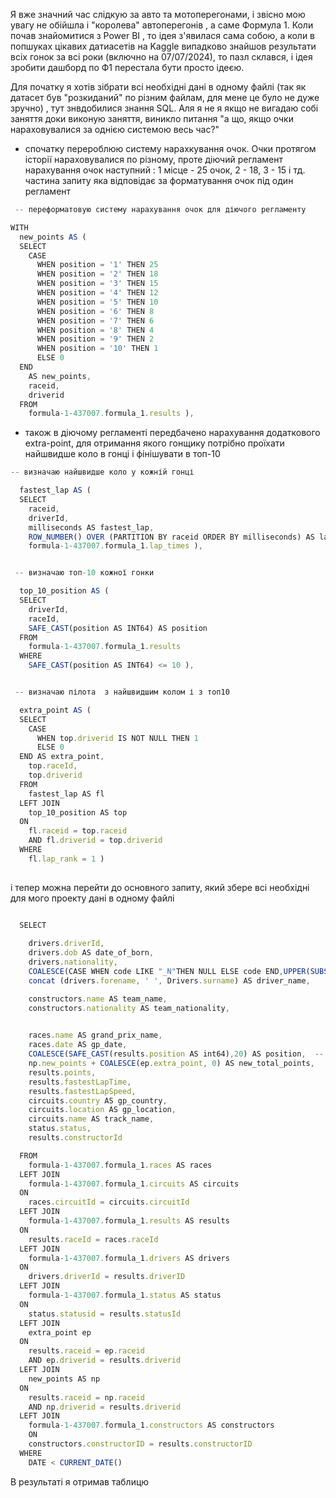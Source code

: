 Я вже значний час слідкую за авто та мотоперегонами, і звісно мою увагу не обійшла і "королева" автоперегонів , а саме Формула 1. Коли почав знайомитися з Power BI
, то ідея з'явилася сама собою, а коли в попшуках цікавих датиасетів на Kaggle випадково знайшов результати всіх гонок за всі роки (включно на 07/07/2024), то пазл склався, і ідея зробити дашборд по Ф1 перестала бути просто ідеєю.

 Для початку я хотів зібрати всі необхідні дані в одному файлі (так як датасет був "розкиданий" по різним файлам, для мене це було не дуже зручно) , тут знвдобилися знання SQL. Аля я не я якщо не вигадаю собі заняття доки виконую заняття, виникло питання "а що, якщо очки нараховувалися за однією системою весь час?" 

* спочатку перероблюю систему нарахкування очок. Очки протягом історії нараховувалися по різному, проте діючий регламент нарахування очок наступний : 1 місце - 25 очок, 2 - 18, 3 - 15  і тд.
  частина запиту яка відповідає за форматування очок під один регламент 
``` javascript
 -- переформатовую систему нарахування очок для діючого регламенту 

WITH
  new_points AS (
  SELECT
    CASE
      WHEN position = '1' THEN 25
      WHEN position = '2' THEN 18
      WHEN position = '3' THEN 15
      WHEN position = '4' THEN 12
      WHEN position = '5' THEN 10
      WHEN position = '6' THEN 8
      WHEN position = '7' THEN 6
      WHEN position = '8' THEN 4
      WHEN position = '9' THEN 2
      WHEN position = '10' THEN 1
      ELSE 0
  END
    AS new_points,                     
    raceid,
    driverid                            
  FROM
    formula-1-437007.formula_1.results ),
```


* також в діючому регламенті передбачено нарахування додаткового extra-point, для отримання якого гонщику потрібно проїхати найшвидше коло в гонці і фінішувати в топ-10

``` javascript
-- визначаю найшвидше коло у кожній гонці

  fastest_lap AS (
  SELECT
    raceid,
    driverId,
    milliseconds AS fastest_lap,
    ROW_NUMBER() OVER (PARTITION BY raceid ORDER BY milliseconds) AS lap_rank   
    formula-1-437007.formula_1.lap_times ),


 -- визначаю топ-10 кожної гонки

  top_10_position AS (
  SELECT
    driverId,
    raceId,
    SAFE_CAST(position AS INT64) AS position
  FROM
    formula-1-437007.formula_1.results
  WHERE
    SAFE_CAST(position AS INT64) <= 10 ),  


 -- визначаю пілота  з найшвидшим колом і з топ10 

  extra_point AS (
  SELECT
    CASE
      WHEN top.driverid IS NOT NULL THEN 1
      ELSE 0
  END AS extra_point, 
    top.raceId,
    top.driverid
  FROM
    fastest_lap AS fl
  LEFT JOIN
    top_10_position AS top
  ON
    fl.raceid = top.raceid
    AND fl.driverid = top.driverid
  WHERE
    fl.lap_rank = 1 )               
  
  ```

і тепер можна перейти до основного запиту, який збере всі необхідні для мого проекту дані в одному файлі

``` javascript

  SELECT
    
    drivers.driverId,
    drivers.dob AS date_of_born,
    drivers.nationality,
    COALESCE(CASE WHEN code LIKE "_N"THEN NULL ELSE code END,UPPER(SUBSTRING(driverref,1,3))) AS driver_code,  -- надаю код(зазвичай перші три літери прізвища) кожному гонщику(в деяких код відсутній)
    concat (drivers.forename, ' ', Drivers.surname) AS driver_name,

    constructors.name AS team_name,
    constructors.nationality AS team_nationality,

  
    races.name AS grand_prix_name,
    races.date AS gp_date,
    COALESCE(SAFE_CAST(results.position AS int64),20) AS position,  -- надаю  місце за яке не отримується очок (20) усім гонщикам що не фінішували 
    np.new_points + COALESCE(ep.extra_point, 0) AS new_total_points,       -- рахую очки які б отримали гощики за новою системою включно з extra-point            
    results.points,                                                              
    results.fastestLapTime,
    results.fastestLapSpeed,
    circuits.country AS gp_country,
    circuits.location AS gp_location,
    circuits.name AS track_name,
    status.status,
    results.constructorId

  FROM
    formula-1-437007.formula_1.races AS races
  LEFT JOIN
    formula-1-437007.formula_1.circuits AS circuits
  ON
    races.circuitId = circuits.circuitId
  LEFT JOIN
    formula-1-437007.formula_1.results AS results
  ON
    results.raceId = races.raceId
  LEFT JOIN
    formula-1-437007.formula_1.drivers AS drivers
  ON
    drivers.driverId = results.driverID
  LEFT JOIN
    formula-1-437007.formula_1.status AS status
  ON
    status.statusid = results.statusId
  LEFT JOIN
    extra_point ep
  ON
    results.raceid = ep.raceid
    AND ep.driverid = results.driverid
  LEFT JOIN
    new_points AS np
  ON
    results.raceid = np.raceid
    AND np.driverid = results.driverid
  LEFT JOIN 
    formula-1-437007.formula_1.constructors AS constructors
    ON 
    constructors.constructorID = results.constructorID
  WHERE
    DATE < CURRENT_DATE() 
```

В результаті я отримав таблицю



